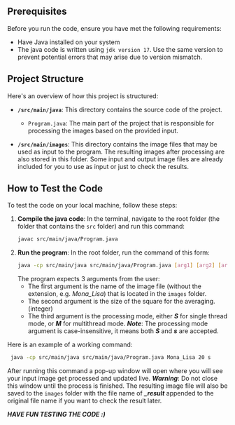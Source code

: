 ## Prerequisites

Before you run the code, ensure you have met the following requirements:

- Have Java installed on your system
- The java code is written using `jdk version 17`. Use the same version to prevent potential errors that may arise due to version mismatch.

## Project Structure

Here's an overview of how this project is structured:

- **`/src/main/java`**: This directory contains the source code of the project.
  - `Program.java`: The main part of the project that is responsible for processing the images based on the provided input.
  
- **`/src/main/images`**: This directory contains the image files that may be used as input to the program. The resulting images after processing are also stored in this folder. Some input and output image files are already included for you to use as input or just to check the results. 

## How to Test the Code

To test the code on your local machine, follow these steps:

1. **Compile the java code**:
   In the terminal, navigate to the root folder (the folder that contains the `src` folder) and run this command:
   ```sh
   javac src/main/java/Program.java
   ```
2. **Run the program**:
   In the root folder, run the command of this form:
   ```sh
   java -cp src/main/java src/main/java/Program.java [arg1] [arg2] [arg3]
   ```
   The program expects 3 arguments from the user:
   - The first argument is the name of the image file (without the extension, e.g. *Mona_Lisa*) that is located in the `images` folder.
   - The second argument is the size of the square for the averaging. (integer)
   - The third argument is the processing mode, either ***S*** for single thread mode, or ***M*** for multithread mode. ***Note***: The processing mode argument is case-insensitive, it means both ***S*** and ***s*** are accepted.
  
  Here is an example of a working command:
  ```sh
   java -cp src/main/java src/main/java/Program.java Mona_Lisa 20 s
   ```
  After running this command a pop-up window will open where you will see your input image get processed and updated live. ***Warning***: Do not close this window until the process is finished. The resulting image file will also be saved to the `images` folder with the file name of ***_result*** appended to the original file name if you want to check the result later.



***HAVE FUN TESTING THE CODE :)***
